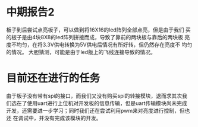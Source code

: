 # 中期报告2

板子到后尝试点亮板子，可以做到将16X16的led阵列全部点亮，但是由于我们
买的板子是由4块8X8的led阵列拼接而成，导致了靠前的两块板与靠后的两块板
亮度不均匀，在将3.3V供电转换为5V供电后情况有所好转，但仍然存在亮度不
均匀的情况。
大胆猜测，可能是由于led版上的飞线连接导致的情况。

# 目前还在进行的任务

由于板子没有带有spi的接口，而我们又没有购买spi的转接模块，退而求其次我
们选在了使用uart进行上位机对开发板的信息传输，但是uart传输模块尚未完成
开发，还需要进一步学习；同时我们还在尝试利用pwm来对亮度进行控制，但也还
在调试中，并没有完成该模块的开发。
